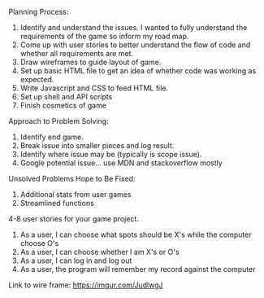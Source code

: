 Planning Process:
1) Identify and understand the issues. I wanted to fully understand the requirements of the game so inform my road map.
2) Come up with user stories to better understand the flow of code and whether all requirements are met.
3) Draw wireframes to guide layout of game.
4) Set up basic HTML file to get an idea of whether code was working as expected.
5) Write Javascript and CSS to feed HTML file.
6) Set up shell and API scripts
7) Finish cosmetics of game

Approach to Problem Solving:
1) Identify end game.
2) Break issue into smaller pieces and log result.
3) Identify where issue may be (typically is scope issue).
4) Google potential issue... use MDN and stackoverflow mostly

Unsolved Problems Hope to Be Fixed:
1) Additional stats from user games
2) Streamlined functions


4-8 user stories for your game project.
1) As a user, I can choose what spots should be X's while the computer choose O's
2) As a user, I can choose whether I am X's or O's
3) As a user, I can log in and log out
4) As a user, the program will remember my record against the computer

Link to wire frame:
https://imgur.com/JudlwgJ
